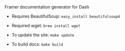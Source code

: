Framer documentation generator for Dash

- Requires BeautifulSoup: `easy_install beautifulsoup4`
- Required wget: `brew install wget`

- To update the site: `make update`
- To build docs: `make build`
